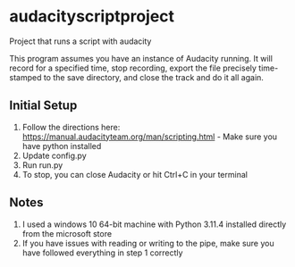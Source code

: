 # audacityscriptproject
Project that runs a script with audacity

This program assumes you have an instance of Audacity running. It will record for a specified time, stop recording, export the file
precisely time-stamped to the save directory, and close the track and do it all again. 

## Initial Setup
1. Follow the directions here: https://manual.audacityteam.org/man/scripting.html - Make sure you have python installed
2. Update config.py
3. Run run.py
4. To stop, you can close Audacity or hit Ctrl+C in your terminal

## Notes
1. I used a windows 10 64-bit machine with Python 3.11.4 installed directly from the microsoft store
2. If you have issues with reading or writing to the pipe, make sure you have followed everything in step 1 correctly
